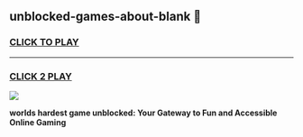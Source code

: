 
## unblocked-games-about-blank 👋
<h3>
<a href="https://premium.freeplayer.one?title=unblocked-games-about-blank&ref=14F">CLICK TO PLAY</a></h3>
<hr>

<h3>
<a href="https://premium.freeplayer.one?title=unblocked-games-about-blank&ref=14F">CLICK 2 PLAY</a>
  
</h3>

<a href="https://premium.freeplayer.one?title=unblocked-games-about-blank&ref=12F/"><img src="https://clearcache.store/games.png"></a>


**worlds hardest game unblocked: Your Gateway to Fun and Accessible Online Gaming**
